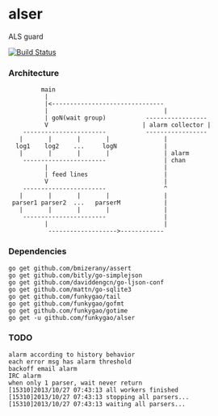 alser
=====

ALS guard

[![Build Status](https://travis-ci.org/funkygao/alser.png?branch=master)](https://travis-ci.org/funkygao/alser)

### Architecture
    

             main
              |
              |<-------------------------------
              |                                |
              | goN(wait group)           -----------------
              V                          | alarm collector |
        -----------------------           -----------------
       |       |       |       |               |
      log1    log2    ...     logN             |
       |       |       |       |               | alarm
        -----------------------                | chan
              |                                |
              | feed lines                     |
              V                                |
        -----------------------                ^
       |       |       |       |               |
     parser1 parser2  ...   parserM            |
       |       |       |       |               |
        -----------------------                |
              |                                |
               ------------------->------------

### Dependencies

    go get github.com/bmizerany/assert
    go get github.com/bitly/go-simplejson
    go get github.com/daviddengcn/go-ljson-conf
    go get github.com/mattn/go-sqlite3
    go get github.com/funkygao/tail
    go get github.com/funkygao/gofmt
    go get github.com/funkygao/gotime
    go get -u github.com/funkygao/alser

### TODO

    alarm according to history behavior
    each error msg has alarm threshold
    backoff email alarm
    IRC alarm
    when only 1 parser, wait never return
    [15310]2013/10/27 07:43:13 all workers finished
    [15310]2013/10/27 07:43:13 stopping all parsers...
    [15310]2013/10/27 07:43:13 waiting all parsers...
